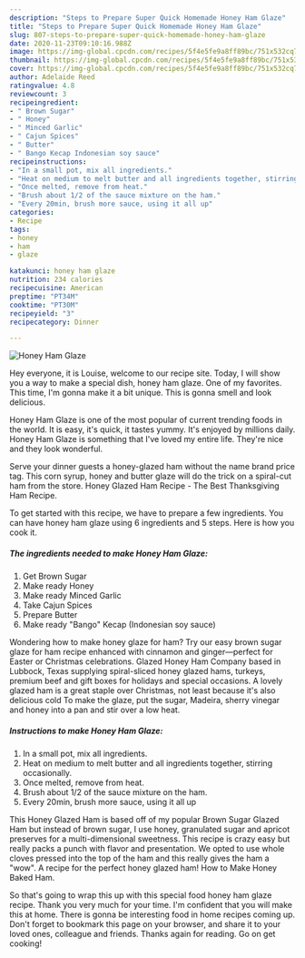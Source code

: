```yaml
---
description: "Steps to Prepare Super Quick Homemade Honey Ham Glaze"
title: "Steps to Prepare Super Quick Homemade Honey Ham Glaze"
slug: 807-steps-to-prepare-super-quick-homemade-honey-ham-glaze
date: 2020-11-23T09:10:16.988Z
image: https://img-global.cpcdn.com/recipes/5f4e5fe9a8ff89bc/751x532cq70/honey-ham-glaze-recipe-main-photo.jpg
thumbnail: https://img-global.cpcdn.com/recipes/5f4e5fe9a8ff89bc/751x532cq70/honey-ham-glaze-recipe-main-photo.jpg
cover: https://img-global.cpcdn.com/recipes/5f4e5fe9a8ff89bc/751x532cq70/honey-ham-glaze-recipe-main-photo.jpg
author: Adelaide Reed
ratingvalue: 4.8
reviewcount: 3
recipeingredient:
- " Brown Sugar"
- " Honey"
- " Minced Garlic"
- " Cajun Spices"
- " Butter"
- " Bango Kecap Indonesian soy sauce"
recipeinstructions:
- "In a small pot, mix all ingredients."
- "Heat on medium to melt butter and all ingredients together, stirring occasionally."
- "Once melted, remove from heat."
- "Brush about 1/2 of the sauce mixture on the ham."
- "Every 20min, brush more sauce, using it all up"
categories:
- Recipe
tags:
- honey
- ham
- glaze

katakunci: honey ham glaze 
nutrition: 234 calories
recipecuisine: American
preptime: "PT34M"
cooktime: "PT30M"
recipeyield: "3"
recipecategory: Dinner

---
```



![Honey Ham Glaze](https://img-global.cpcdn.com/recipes/5f4e5fe9a8ff89bc/751x532cq70/honey-ham-glaze-recipe-main-photo.jpg)

Hey everyone, it is Louise, welcome to our recipe site. Today, I will show you a way to make a special dish, honey ham glaze. One of my favorites. This time, I'm gonna make it a bit unique. This is gonna smell and look delicious.

Honey Ham Glaze is one of the most popular of current trending foods in the world. It is easy, it's quick, it tastes yummy. It's enjoyed by millions daily. Honey Ham Glaze is something that I've loved my entire life. They're nice and they look wonderful.

Serve your dinner guests a honey-glazed ham without the name brand price tag. This corn syrup, honey and butter glaze will do the trick on a spiral-cut ham from the store. Honey Glazed Ham Recipe - The Best Thanksgiving Ham Recipe.


To get started with this recipe, we have to prepare a few ingredients. You can have honey ham glaze using 6 ingredients and 5 steps. Here is how you cook it.

<!--inarticleads1-->

##### The ingredients needed to make Honey Ham Glaze:

1. Get  Brown Sugar
1. Make ready  Honey
1. Make ready  Minced Garlic
1. Take  Cajun Spices
1. Prepare  Butter
1. Make ready  &#34;Bango&#34; Kecap (Indonesian soy sauce)


Wondering how to make honey glaze for ham? Try our easy brown sugar glaze for ham recipe enhanced with cinnamon and ginger—perfect for Easter or Christmas celebrations. Glazed Honey Ham Company based in Lubbock, Texas supplying spiral-sliced honey glazed hams, turkeys, premium beef and gift boxes for holidays and special occasions. A lovely glazed ham is a great staple over Christmas, not least because it&#39;s also delicious cold To make the glaze, put the sugar, Madeira, sherry vinegar and honey into a pan and stir over a low heat. 

<!--inarticleads2-->

##### Instructions to make Honey Ham Glaze:

1. In a small pot, mix all ingredients.
1. Heat on medium to melt butter and all ingredients together, stirring occasionally.
1. Once melted, remove from heat.
1. Brush about 1/2 of the sauce mixture on the ham.
1. Every 20min, brush more sauce, using it all up


This Honey Glazed Ham is based off of my popular Brown Sugar Glazed Ham but instead of brown sugar, I use honey, granulated sugar and apricot preserves for a multi-dimensional sweetness. This recipe is crazy easy but really packs a punch with flavor and presentation. We opted to use whole cloves pressed into the top of the ham and this really gives the ham a &#34;wow&#34;. A recipe for the perfect honey glazed ham! How to Make Honey Baked Ham. 

So that's going to wrap this up with this special food honey ham glaze recipe. Thank you very much for your time. I'm confident that you will make this at home. There is gonna be interesting food in home recipes coming up. Don't forget to bookmark this page on your browser, and share it to your loved ones, colleague and friends. Thanks again for reading. Go on get cooking!
